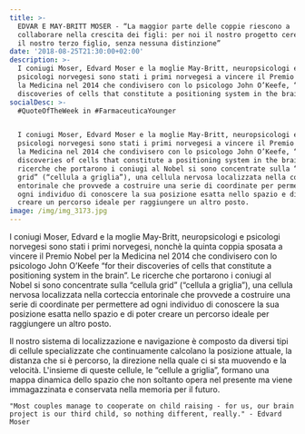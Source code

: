 ```yaml
---
title: >-
  EDVAR E MAY-BRITT MOSER - “La maggior parte delle coppie riescono a
  collaborare nella crescita dei figli: per noi il nostro progetto cerebrale è
  il nostro terzo figlio, senza nessuna distinzione”
date: '2018-08-25T21:30:00+02:00'
description: >-
  I coniugi Moser, Edvard Moser e la moglie May-Britt, neuropsicologi e
  psicologi norvegesi sono stati i primi norvegesi a vincere il Premio Nobel per
  la Medicina nel 2014 che condivisero con lo psicologo John O’Keefe, “for their
  discoveries of cells that constitute a positioning system in the brain”.
socialDesc: >-
  #QuoteOfTheWeek in #FarmaceuticaYounger


  I coniugi Moser, Edvard Moser e la moglie May-Britt, neuropsicologi e
  psicologi norvegesi sono stati i primi norvegesi a vincere il Premio Nobel per
  la Medicina nel 2014 che condivisero con lo psicologo John O’Keefe, “for their
  discoveries of cells that constitute a positioning system in the brain”. Le
  ricerche che portarono i coniugi al Nobel si sono concentrate sulla “cellula
  grid” (“cellula a griglia”), una cellula nervosa localizzata nella corteccia
  entorinale che provvede a costruire una serie di coordinate per permettere a
  ogni individuo di conoscere la sua posizione esatta nello spazio e di poter
  creare un percorso ideale per raggiungere un altro posto.
image: /img/img_3173.jpg
---
```

I coniugi Moser, Edvard e la moglie May-Britt, neuropsicologi e psicologi norvegesi sono stati i primi norvegesi, nonchè la quinta coppia sposata a vincere il Premio Nobel per la Medicina nel 2014 che condivisero con lo psicologo John O’Keefe “for their discoveries of cells that constitute a positioning system in the brain”. Le ricerche che portarono i coniugi al Nobel si sono concentrate sulla “cellula grid” (“cellula a griglia”), una cellula nervosa localizzata nella corteccia entorinale che provvede a costruire una serie di coordinate per permettere ad ogni individuo di conoscere la sua posizione esatta nello spazio e di poter creare un percorso ideale per raggiungere un altro posto.

Il nostro sistema di localizzazione e navigazione è composto da diversi tipi di cellule specializzate che continuamente calcolano la posizione attuale, la distanza che si è percorso, la direzione nella quale ci si sta muovendo e la velocità. L'insieme di queste cellule, le “cellule a griglia”, formano una mappa dinamica dello spazio che non soltanto opera nel presente ma viene immagazzinata e conservata nella memoria per il futuro.

```
"Most couples manage to cooperate on child raising - for us, our brain project is our third child, so nothing different, really." - Edvard Moser
```
